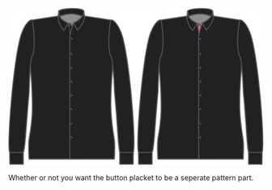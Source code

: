 ![Patte de boutonnage séparée](seperatebuttonplacket.svg)

Whether or not you want the button placket to be a seperate pattern part.
